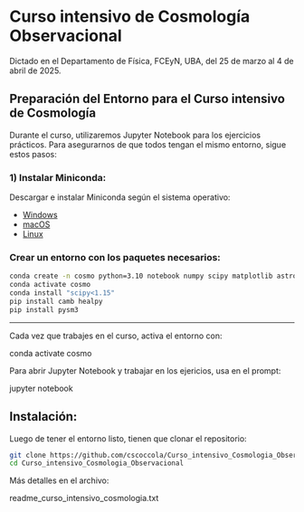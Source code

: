 # Curso intensivo de Cosmología Observacional

Dictado en el Departamento de Física, FCEyN, UBA, del 25 de marzo al 4 de abril de 2025.





## Preparación del Entorno para el Curso intensivo de Cosmología

Durante el curso, utilizaremos Jupyter Notebook para los ejercicios prácticos. Para asegurarnos de que todos tengan el mismo entorno, sigue estos pasos: 


### 1) Instalar Miniconda:

Descargar e instalar Miniconda según el sistema operativo:
  
- [Windows](https://docs.conda.io/en/latest/miniconda.html) 
- [macOS](https://docs.conda.io/en/latest/miniconda.html) 
- [Linux](https://docs.conda.io/en/latest/miniconda.html) 


### Crear un entorno con los paquetes necesarios:

```bash
conda create -n cosmo python=3.10 notebook numpy scipy matplotlib astropy numba -y
conda activate cosmo
conda install "scipy<1.15"
pip install camb healpy
pip install pysm3
```


--------------------------------


Cada vez que trabajes en el curso, activa el entorno con: 

conda activate cosmo


Para abrir Jupyter Notebook y trabajar en los ejericios, usa en el prompt: 

jupyter notebook



## Instalación:

Luego de tener el entorno listo, tienen que clonar el repositorio:

```bash
git clone https://github.com/cscoccola/Curso_intensivo_Cosmologia_Observacional.git
cd Curso_intensivo_Cosmologia_Observacional
```

Más detalles en el archivo: 

readme_curso_intensivo_cosmologia.txt

